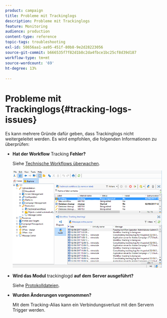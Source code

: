 ```yaml
---
product: campaign
title: Probleme mit Trackinglogs
description: Probleme mit Trackinglogs
feature: Monitoring
audience: production
content-type: reference
topic-tags: troubleshooting
exl-id: 58656aa1-aa95-451f-80b8-9e2d28223056
source-git-commit: b666535f7f82d1b8c2da4fbce1bc25cf8d39d187
workflow-type: tm+mt
source-wordcount: '69'
ht-degree: 13%

---
```


# Probleme mit Trackinglogs{#tracking-logs-issues}



Es kann mehrere Gründe dafür geben, dass Trackinglogs nicht weitergeleitet werden. Es wird empfohlen, die folgenden Informationen zu überprüfen:

* **Hat der Workflow** Tracking **Fehler?**

  Siehe [Technische Workflows überwachen](../../workflow/using/monitoring-technical-workflows.md).

  ![](assets/tracking_scheduled_task.png)

* **Wird das Modul** trackinglogd **auf dem Server ausgeführt?**

  Siehe [Protokolldateien](../../production/using/log-files.md).

* **Wurden Änderungen vorgenommen?**

  Mit dem Tracking-Alias kann ein Verbindungsverlust mit den Servern Trigger werden.
